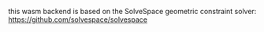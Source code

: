this wasm backend is based on the SolveSpace geometric constraint solver:
https://github.com/solvespace/solvespace